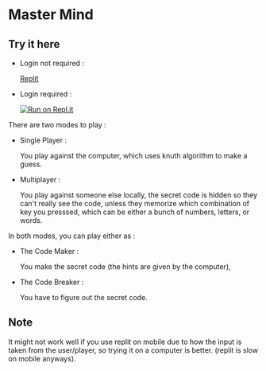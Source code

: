 # Master Mind

## Try it here

- Login not required :

  [Replit](https://replit.com/@Jee-El/master-mind?v=1)

- Login required :

  [![Run on Repl.it](https://replit.com/badge/github/Jee-El/master-mind)](https://replit.com/new/github/Jee-El/master-mind)

There are two modes to play :

- Single Player :

  You play against the computer, which uses knuth algorithm to make a guess.

- Multiplayer :

  You play against someone else locally, the secret code is hidden so they can't really see the code, unless they memorize which combination of key you presssed, which can be either a bunch of numbers, letters, or words.

In both modes, you can play either as :

- The Code Maker :

  You make the secret code (the hints are given by the computer),

- The Code Breaker :

  You have to figure out the secret code.

## Note

It might not work well if you use replit on mobile due to how the input is taken from the user/player, so trying it on a computer is better. (replit is slow on mobile anyways).
